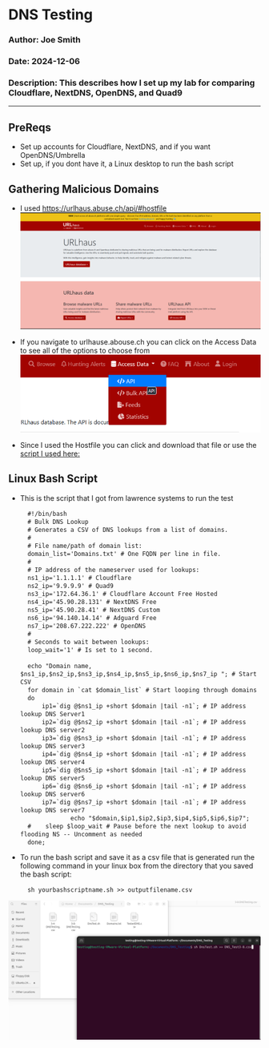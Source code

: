 # DNS Testing

### Author: Joe Smith

### Date: 2024-12-06

### Description: This describes how I set up my lab for comparing Cloudflare, NextDNS, OpenDNS, and Quad9

--- 

## PreReqs
- Set up accounts for Cloudflare, NextDNS, and if you want OpenDNS/Umbrella
- Set up, if you dont have it, a Linux desktop to run the bash script

## Gathering Malicious Domains
- I used https://urlhaus.abuse.ch/api/#hostfile
![alt text](<../../Photos/Cloudflare/DNS/Screenshot 2025-03-02 095703.png>)

- If you navigate to urlhause.abouse.ch you can click on the Access Data to see all of the options to choose from
![alt text](<../../Photos/Cloudflare/DNS/Screenshot 2025-03-02 095738.png>)

- Since I used the Hostfile you can click and download that file or use the [script I used here:](https://github.com/daiycman/Public_Repo/blob/main/PythonScripts/URLHausExtract.py) 

## Linux Bash Script

- This is the script that I got from lawrence systems to run the test

        #!/bin/bash
        # Bulk DNS Lookup
        # Generates a CSV of DNS lookups from a list of domains.   
        #    
        # File name/path of domain list:    
        domain_list='Domains.txt' # One FQDN per line in file.    
        #    
        # IP address of the nameserver used for lookups:    
        ns1_ip='1.1.1.1' # Cloudflare    
        ns2_ip='9.9.9.9' # Quad9    
        ns3_ip='172.64.36.1' # Cloudflare Account Free Hosted    
        ns4_ip='45.90.28.131' # NextDNS Free
        ns5_ip='45.90.28.41' # NextDNS Custom
        ns6_ip='94.140.14.14' # Adguard Free
        ns7_ip='208.67.222.222' # OpenDNS
        #    
        # Seconds to wait between lookups:    
        loop_wait='1' # Is set to 1 second.    
            
        echo "Domain name, $ns1_ip,$ns2_ip,$ns3_ip,$ns4_ip,$ns5_ip,$ns6_ip,$ns7_ip "; # Start CSV    
        for domain in `cat $domain_list` # Start looping through domains    
        do    
            ip1=`dig @$ns1_ip +short $domain |tail -n1`; # IP address lookup DNS Server1    
            ip2=`dig @$ns2_ip +short $domain |tail -n1`; # IP address lookup DNS server2    
            ip3=`dig @$ns3_ip +short $domain |tail -n1`; # IP address lookup DNS server3    
            ip4=`dig @$ns4_ip +short $domain |tail -n1`; # IP address lookup DNS server4    
            ip5=`dig @$ns5_ip +short $domain |tail -n1`; # IP address lookup DNS server5    
            ip6=`dig @$ns6_ip +short $domain |tail -n1`; # IP address lookup DNS server6
            ip7=`dig @$ns7_ip +short $domain |tail -n1`; # IP address lookup DNS server7
                    echo "$domain,$ip1,$ip2,$ip3,$ip4,$ip5,$ip6,$ip7";    
        #    sleep $loop_wait # Pause before the next lookup to avoid flooding NS -- Uncomment as needed
        done; 

- To run the bash script and save it as a csv file that is generated run the following command in your linux box from the directory that you saved the bash script:

        sh yourbashscriptname.sh >> outputfilename.csv

![alt text](<../../Photos/Cloudflare/DNS/Screenshot 2025-03-27 124608.png>)